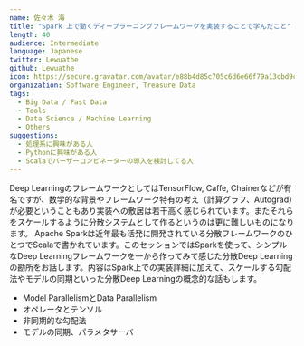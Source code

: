 ```yaml
---
name: 佐々木 海
title: "Spark 上で動くディープラーニングフレームワークを実装することで学んだこと"
length: 40
audience: Intermediate
language: Japanese
twitter: Lewuathe
github: Lewuathe
icon: https://secure.gravatar.com/avatar/e88b4d85c705c6d6e66f79a13cbd9c4c
organization: Software Engineer, Treasure Data
tags:
  - Big Data / Fast Data
  - Tools
  - Data Science / Machine Learning
  - Others
suggestions:
  - 処理系に興味がある人
  - Pythonに興味がある人
  - Scalaでパーザーコンビネーターの導入を検討してる人
---
```

Deep LearningのフレームワークとしてはTensorFlow, Caffe, Chainerなどが有名ですが、数学的な背景やフレームワーク特有の考え（計算グラフ、Autograd）が必要ということもあり実装への敷居は若干高く感じられています。またそれらをスケールするように分散システムとして作るというのは更に難しいものになります。
Apache Sparkは近年最も活発に開発されている分散フレームワークのひとつでScalaで書かれています。このセッションではSparkを使って、シンプルなDeep Learningフレームワークを一から作ってみて感じた分散Deep Learningの勘所をお話します。内容はSpark上での実装詳細に加えて、スケールする勾配法やモデルの同期といった分散Deep Learningの概念的な話もします。

- Model ParallelismとData Parallelism
- オペレータとテンソル
- 非同期的な勾配法
- モデルの同期、パラメタサーバ
